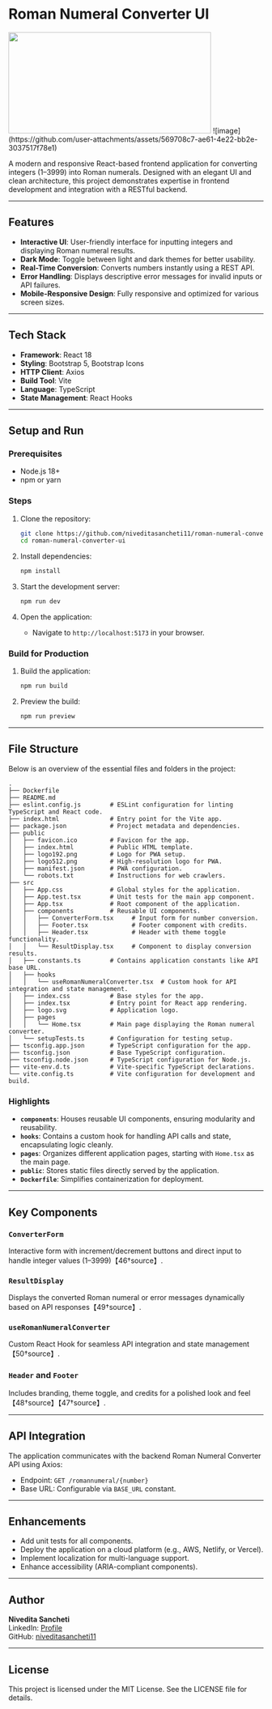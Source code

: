 # Roman Numeral Converter UI
<img src="https://github.com/user-attachments/assets/e8d38416-1e55-4ae4-916f-6ea00f714993" width="400" height="200"/>
![image](https://github.com/user-attachments/assets/569708c7-ae61-4e22-bb2e-3037517f78e1)



A modern and responsive React-based frontend application for converting integers (1–3999) into Roman numerals. Designed with an elegant UI and clean architecture, this project demonstrates expertise in frontend development and integration with a RESTful backend.

---

## Features

- **Interactive UI**: User-friendly interface for inputting integers and displaying Roman numeral results.
- **Dark Mode**: Toggle between light and dark themes for better usability.
- **Real-Time Conversion**: Converts numbers instantly using a REST API.
- **Error Handling**: Displays descriptive error messages for invalid inputs or API failures.
- **Mobile-Responsive Design**: Fully responsive and optimized for various screen sizes.

---

## Tech Stack

- **Framework**: React 18
- **Styling**: Bootstrap 5, Bootstrap Icons
- **HTTP Client**: Axios
- **Build Tool**: Vite
- **Language**: TypeScript
- **State Management**: React Hooks

---

## Setup and Run

### Prerequisites
- Node.js 18+
- npm or yarn

### Steps
1. Clone the repository:
   ```bash
   git clone https://github.com/niveditasancheti11/roman-numeral-converter-ui.git
   cd roman-numeral-converter-ui
   ```

2. Install dependencies:
   ```bash
   npm install
   ```

3. Start the development server:
   ```bash
   npm run dev
   ```

4. Open the application:
   - Navigate to `http://localhost:5173` in your browser.

### Build for Production
1. Build the application:
   ```bash
   npm run build
   ```

2. Preview the build:
   ```bash
   npm run preview
   ```

---

## File Structure

Below is an overview of the essential files and folders in the project:

```
.
├── Dockerfile
├── README.md
├── eslint.config.js        # ESLint configuration for linting TypeScript and React code.
├── index.html              # Entry point for the Vite app.
├── package.json            # Project metadata and dependencies.
├── public
│   ├── favicon.ico         # Favicon for the app.
│   ├── index.html          # Public HTML template.
│   ├── logo192.png         # Logo for PWA setup.
│   ├── logo512.png         # High-resolution logo for PWA.
│   ├── manifest.json       # PWA configuration.
│   └── robots.txt          # Instructions for web crawlers.
├── src
│   ├── App.css             # Global styles for the application.
│   ├── App.test.tsx        # Unit tests for the main app component.
│   ├── App.tsx             # Root component of the application.
│   ├── components          # Reusable UI components.
│   │   ├── ConverterForm.tsx     # Input form for number conversion.
│   │   ├── Footer.tsx            # Footer component with credits.
│   │   ├── Header.tsx            # Header with theme toggle functionality.
│   │   └── ResultDisplay.tsx     # Component to display conversion results.
│   ├── constants.ts        # Contains application constants like API base URL.
│   ├── hooks
│   │   └── useRomanNumeralConverter.tsx  # Custom hook for API integration and state management.
│   ├── index.css           # Base styles for the app.
│   ├── index.tsx           # Entry point for React app rendering.
│   ├── logo.svg            # Application logo.
│   ├── pages
│   │   └── Home.tsx        # Main page displaying the Roman numeral converter.
│   └── setupTests.ts       # Configuration for testing setup.
├── tsconfig.app.json       # TypeScript configuration for the app.
├── tsconfig.json           # Base TypeScript configuration.
├── tsconfig.node.json      # TypeScript configuration for Node.js.
├── vite-env.d.ts           # Vite-specific TypeScript declarations.
└── vite.config.ts          # Vite configuration for development and build.
```

### Highlights
- **`components`**: Houses reusable UI components, ensuring modularity and reusability.
- **`hooks`**: Contains a custom hook for handling API calls and state, encapsulating logic cleanly.
- **`pages`**: Organizes different application pages, starting with `Home.tsx` as the main page.
- **`public`**: Stores static files directly served by the application.
- **`Dockerfile`**: Simplifies containerization for deployment.

---

## Key Components

### `ConverterForm`
Interactive form with increment/decrement buttons and direct input to handle integer values (1–3999)【46†source】.

### `ResultDisplay`
Displays the converted Roman numeral or error messages dynamically based on API responses【49†source】.

### `useRomanNumeralConverter`
Custom React Hook for seamless API integration and state management【50†source】.

### `Header` and `Footer`
Includes branding, theme toggle, and credits for a polished look and feel【48†source】【47†source】.

---

## API Integration
The application communicates with the backend Roman Numeral Converter API using Axios:
- Endpoint: `GET /romannumeral/{number}`
- Base URL: Configurable via `BASE_URL` constant.

---

## Enhancements
- Add unit tests for all components.
- Deploy the application on a cloud platform (e.g., AWS, Netlify, or Vercel).
- Implement localization for multi-language support.
- Enhance accessibility (ARIA-compliant components).

---

## Author
**Nivedita Sancheti**  
LinkedIn: [Profile](https://www.linkedin.com/in/niveditasancheti11)  
GitHub: [niveditasancheti11](https://github.com/niveditasancheti11)

---

## License
This project is licensed under the MIT License. See the LICENSE file for details.

